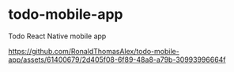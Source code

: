 # todo-mobile-app
Todo React Native mobile app



https://github.com/RonaldThomasAlex/todo-mobile-app/assets/61400679/2d405f08-6f89-48a8-a79b-30993996664f


